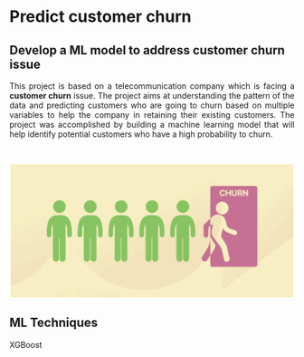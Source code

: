 # Predict customer churn

## Develop a ML model to address customer churn issue

<p align = "justify">This project is based on a telecommunication company which is facing a <b> customer churn</b> issue. The project aims at understanding the pattern of the data and predicting customers who are going to churn based on multiple variables to help the company in retaining their existing customers. The project was accomplished by building a machine learning model that will help identify potential customers who have a high probability to churn.</p><br>

<p align="center">
<img src="./assets/images/churn.png" width="500">
</p>

## ML Techniques
XGBoost